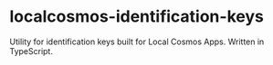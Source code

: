 # localcosmos-identification-keys

Utility for identification keys built for Local Cosmos Apps. Written in TypeScript.
